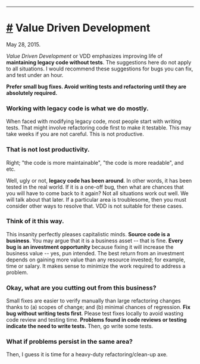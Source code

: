 ----

# <a href="#20150528" id="20150528">#</a> Value Driven Development

May 28, 2015.

_Value Driven Development_ or VDD emphasizes improving life of
**maintaining legacy code without tests**.  The suggestions
here do not apply to all situations.  I would recommend these
suggestions for bugs you can fix, and test under an hour.

**Prefer small bug fixes. Avoid writing tests and refactoring until
    they are absolutely required.**

### Working with legacy code is what we do mostly.

When faced with modifying legacy code, most people start with writing
tests. That might involve refactoring code first to make it testable.
This may take weeks if you are not careful. This is not productive.

### That is not lost productivity.

Right; "the code is more maintainable", "the code is more readable", and
etc.

Well, ugly or not, **legacy code has been around**. In
other words, it has been tested in the real world. If it is a one-off
bug, then what are chances that you will have to come back to it again?
Not all situations work out well.  We will talk about that later. If a
particular area is troublesome, then you must consider other ways to
resolve that. VDD is not suitable for these cases.

### Think of it this way.

This insanity perfectly pleases capitalistic minds. **Source code is a
business**. You may argue that it is a business asset -- that
is fine. **Every bug is an investment opportunity** because
fixing it will increase the business value -- yes, pun intended.  The
best return from an investment depends on gaining more value than any
resource invested; for example, time or salary. It makes sense to
minimize the work required to address a problem.

### Okay, what are you cutting out from this business?

Small fixes are easier to verify manually than large refactoring changes
thanks to (a) scopes of change; and (b) minimal chances of
regression. **Fix bug without writing tests first**. Please
test fixes locally to avoid wasting code review and testing time.
**Problems found in code reviews or testing indicate the need to write
tests.** Then, go write some tests.

### What if problems persist in the same area?

Then, I guess it is time for a heavy-duty refactoring/clean-up axe.
